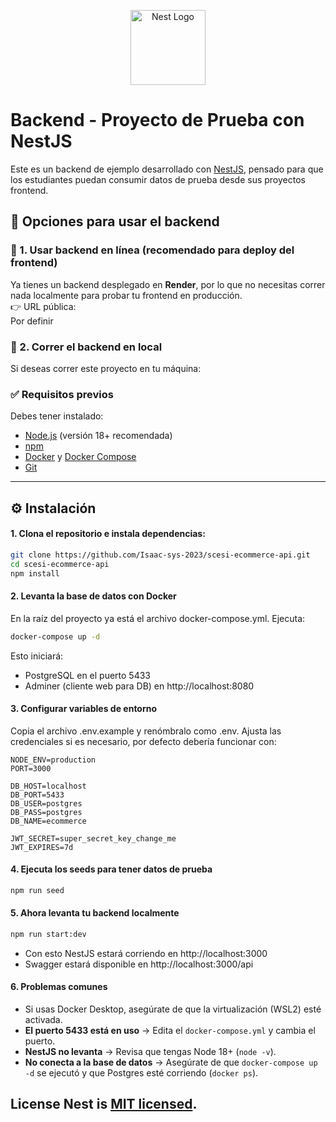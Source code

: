<p align="center">
  <a href="http://nestjs.com/" target="blank"><img src="https://nestjs.com/img/logo-small.svg" width="120" alt="Nest Logo" /></a>
</p>

# Backend - Proyecto de Prueba con NestJS

Este es un backend de ejemplo desarrollado con [NestJS](https://nestjs.com), pensado para que los estudiantes puedan consumir datos de prueba desde sus proyectos frontend.  

## 🚀 Opciones para usar el backend

### 🔹 1. Usar backend en línea (recomendado para deploy del frontend)
Ya tienes un backend desplegado en **Render**, por lo que no necesitas correr nada localmente para probar tu frontend en producción.  
👉 URL pública:  
Por definir


### 🔹 2. Correr el backend en local
Si deseas correr este proyecto en tu máquina:

### ✅ Requisitos previos
Debes tener instalado:
- [Node.js](https://nodejs.org/) (versión 18+ recomendada)
- [npm](https://www.npmjs.com/)
- [Docker](https://www.docker.com/) y [Docker Compose](https://docs.docker.com/compose/)
- [Git](https://git-scm.com/?utm_source=chatgpt.com)
---

## ⚙️ Instalación

#### 1. Clona el repositorio e instala dependencias:

```bash
git clone https://github.com/Isaac-sys-2023/scesi-ecommerce-api.git
cd scesi-ecommerce-api
npm install
```
#### 2. Levanta la base de datos con Docker

En la raíz del proyecto ya está el archivo docker-compose.yml. Ejecuta:
```bash
docker-compose up -d
```

Esto iniciará:

- PostgreSQL en el puerto 5433
- Adminer (cliente web para DB) en http://localhost:8080

#### 3. Configurar variables de entorno

Copia el archivo .env.example y renómbralo como .env.
Ajusta las credenciales si es necesario, por defecto debería funcionar con:

```.env
NODE_ENV=production
PORT=3000

DB_HOST=localhost
DB_PORT=5433
DB_USER=postgres
DB_PASS=postgres
DB_NAME=ecommerce

JWT_SECRET=super_secret_key_change_me
JWT_EXPIRES=7d
```

#### 4. Ejecuta los seeds para tener datos de prueba
```bash
npm run seed
```

#### 5. Ahora levanta tu backend localmente
```bash
npm run start:dev
```
- Con esto NestJS estará corriendo en http://localhost:3000
- Swagger estará disponible en http://localhost:3000/api

#### 6. Problemas comunes
- Si usas Docker Desktop, asegúrate de que la virtualización (WSL2) esté activada.
- **El puerto 5433 está en uso** → Edita el `docker-compose.yml` y cambia el puerto.
- **NestJS no levanta** → Revisa que tengas Node 18+ (`node -v`).
- **No conecta a la base de datos** → Asegúrate de que `docker-compose up -d` se ejecutó y que Postgres esté corriendo (`docker ps`).

## License Nest is [MIT licensed](https://github.com/nestjs/nest/blob/master/LICENSE).
